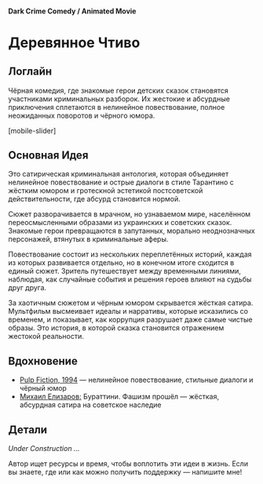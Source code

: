 #### Dark Crime Comedy / Animated Movie

# Деревянное Чтиво

## Логлайн

Чёрная комедия, где знакомые герои детских сказок становятся участниками криминальных разборок. Их жестокие и абсурдные приключения сплетаются в нелинейное повествование, полное неожиданных поворотов и чёрного юмора.

[mobile-slider]

## Основная Идея

Это сатирическая криминальная антология, которая объединяет нелинейное повествование и острые диалоги в стиле Тарантино с жёстким юмором и гротескной эстетикой постсоветской действительности, где абсурд становится нормой.

Сюжет разворачивается в мрачном, но узнаваемом мире, населённом переосмысленными образами из украинских и советских сказок. Знакомые герои превращаются в запутанных, морально неоднозначных персонажей, втянутых в криминальные аферы.

Повествование состоит из нескольких переплетённых историй, каждая из которых развивается отдельно, но в конечном итоге сходится в единый сюжет. Зритель путешествует между временными линиями, наблюдая, как случайные события и решения героев влияют на судьбы друг друга.

За хаотичным сюжетом и чёрным юмором скрывается жёсткая сатира. Мультфильм высмеивает идеалы и нарративы, которые исказились со временем, и показывает, как коррупция разрушает даже самые чистые образы. Это история, в которой сказка становится отражением жестокой реальности.

## Вдохновение

- [Pulp Fiction, 1994](https://www.imdb.com/title/tt0110912/) — нелинейное повествование, стильные диалоги и чёрный юмор
- [Михаил Елизаров:](https://neolurk.org/wiki/%D0%9C%D0%B8%D1%85%D0%B0%D0%B8%D0%BB_%D0%95%D0%BB%D0%B8%D0%B7%D0%B0%D1%80%D0%BE%D0%B2) Бураттини. Фашизм прошёл — жёсткая, абсурдная сатира на советское наследие

## Детали

*Under Construction …*

Автор ищет ресурсы и время, чтобы воплотить эти идеи в жизнь. Если вы знаете, где или как можно получить поддержку — напишите мне!